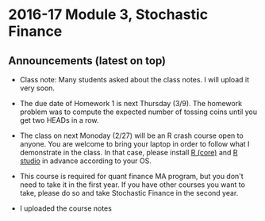 # 2016-17 Module 3, Stochastic Finance

## Announcements (latest on top)
* Class note: Many students asked about the class notes. I will upload it very soon.

* The due date of Homework 1 is next Thursday (3/9). The homework problem was to compute the expected number of tossing coins until you get two HEADs in a row.

* The class on next Monoday (2/27) will be an R crash course open to anyone. You are welcome to bring your laptop in order to follow what I demonstrate in the class. In that case, please install [R (core)](https://cran.r-project.org/) and [R studio](https://www.rstudio.com/) in advance according to your OS.

* This course is required for quant finance MA program, but you don't need to take it in the first year. If you have other courses you want to take, please do so and take Stochastic Finance in the second year.

* I uploaded the course notes
